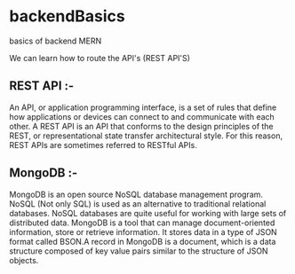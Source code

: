 # backendBasics
basics of backend MERN

We can learn how to route the API's (REST API'S)
## REST API :-
An API, or application programming interface, is a set of rules that define how applications or devices can connect to and communicate with each other. A REST API is an API that conforms to the design principles of the REST, or representational state transfer architectural style. For this reason, REST APIs are sometimes referred to RESTful APIs.

## MongoDB :-
MongoDB is an open source NoSQL database management program. NoSQL (Not only SQL) is used as an alternative to traditional relational databases. NoSQL databases are quite useful for working with large sets of distributed data. MongoDB is a tool that can manage document-oriented information, store or retrieve information. It stores data in a type of JSON format called BSON.A record in MongoDB is a document, which is a data structure composed of key value pairs similar to the structure of JSON objects.
